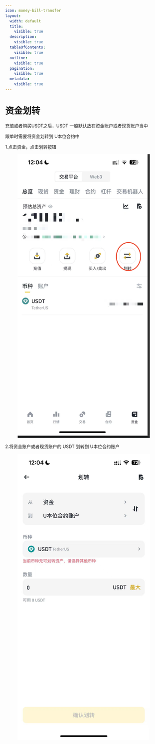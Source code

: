```yaml
---
icon: money-bill-transfer
layout:
  width: default
  title:
    visible: true
  description:
    visible: true
  tableOfContents:
    visible: true
  outline:
    visible: true
  pagination:
    visible: true
  metadata:
    visible: true
---
```


# 资金划转

充值或者购买USDT之后，USDT 一般默认放在资金账户或者现货账户当中

跟单时需要将资金划转到 U本位合约中

1.点击资金，点击划转按钮

<figure><img src="../.gitbook/assets/image.png" alt=""><figcaption></figcaption></figure>

2.将资金账户或者现货账户的 USDT 划转到 U本位合约账户

<figure><img src="../.gitbook/assets/image (1).png" alt=""><figcaption></figcaption></figure>
